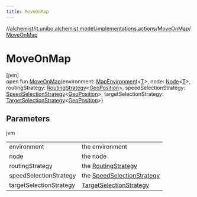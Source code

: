 ```yaml
---
title: MoveOnMap
---
```

//[alchemist](../../../index.html)/[it.unibo.alchemist.model.implementations.actions](../index.html)/[MoveOnMap](index.html)/[MoveOnMap](-move-on-map.html)



# MoveOnMap



[jvm]\
open fun [MoveOnMap](-move-on-map.html)(environment: [MapEnvironment](../../it.unibo.alchemist.model.interfaces/-map-environment/index.html)<[T](../../it.unibo.alchemist.model.implementations.movestrategies.target/-follow-target-on-map/index.html)>, node: [Node](../../it.unibo.alchemist.model.interfaces/-node/index.html)<[T](../../it.unibo.alchemist.model.implementations.movestrategies.target/-follow-target-on-map/index.html)>, routingStrategy: [RoutingStrategy](../../it.unibo.alchemist.model.interfaces.movestrategies/-routing-strategy/index.html)<[GeoPosition](../../it.unibo.alchemist.model.interfaces/-geo-position/index.html)>, speedSelectionStrategy: [SpeedSelectionStrategy](../../it.unibo.alchemist.model.interfaces.movestrategies/-speed-selection-strategy/index.html)<[GeoPosition](../../it.unibo.alchemist.model.interfaces/-geo-position/index.html)>, targetSelectionStrategy: [TargetSelectionStrategy](../../it.unibo.alchemist.model.interfaces.movestrategies/-target-selection-strategy/index.html)<[GeoPosition](../../it.unibo.alchemist.model.interfaces/-geo-position/index.html)>)



## Parameters


jvm

| | |
|---|---|
| environment | the environment |
| node | the node |
| routingStrategy | the [RoutingStrategy](../../it.unibo.alchemist.model.interfaces.movestrategies/-routing-strategy/index.html) |
| speedSelectionStrategy | the [SpeedSelectionStrategy](../../it.unibo.alchemist.model.interfaces.movestrategies/-speed-selection-strategy/index.html) |
| targetSelectionStrategy | [TargetSelectionStrategy](../../it.unibo.alchemist.model.interfaces.movestrategies/-target-selection-strategy/index.html) |




